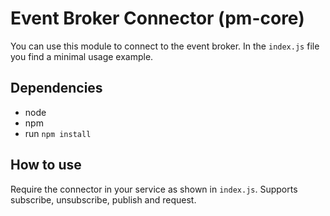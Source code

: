 # Event Broker Connector (pm-core)

You can use this module to connect to the event broker. In the `index.js` file you find a minimal usage example.

## Dependencies

- node
- npm
- run `npm install`

## How to use

Require the connector in your service as shown in `index.js`.
Supports subscribe, unsubscribe, publish and request.

